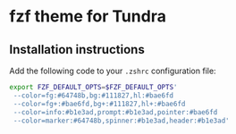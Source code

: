 # fzf theme for Tundra

## Installation instructions

Add the following code to your `.zshrc` configuration file:

```bash
export FZF_DEFAULT_OPTS=$FZF_DEFAULT_OPTS'
 --color=fg:#64748b,bg:#111827,hl:#bae6fd
 --color=fg+:#bae6fd,bg+:#111827,hl+:#bae6fd
 --color=info:#b1e3ad,prompt:#b1e3ad,pointer:#bae6fd
 --color=marker:#64748b,spinner:#b1e3ad,header:#b1e3ad'
```
